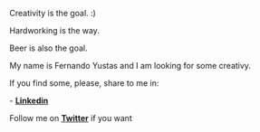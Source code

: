 <head>
<title> Yusfer website </title>
</head>

<body>
<p>Creativity is the goal. :)</p>

<p>Hardworking is the way.</p>

<p>Beer is also the goal.</p>


<p>My name is Fernando Yustas and I am looking for some creativy.</p>

<p>If you find some, please, share to me in:</p>


<p> - <span style=" font-weight: bold"><a href="https://www.linkedin.com/in/fyustas/">Linkedin</a></span></p> <p>Follow me on  <span style=" font-weight: bold"><a href="https://twitter.com/fyustas1">Twitter</a></span> if you want</p>

</body>
